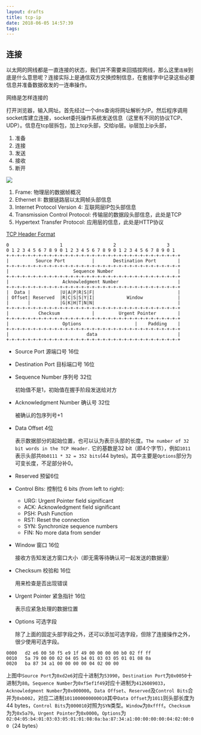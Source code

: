 ```yaml
---
layout: drafts
title: tcp-ip
date: 2018-06-05 14:57:39
tags:
---
```

## 连接

以太网的网线都是一直连接的状态，我们并不需要来回插拔网线，那么这里`连接`到底是什么意思呢？连接实际上是通信双方交换控制信息，在套接字中记录这些必要信息并准备数据收发的一连串操作。

网络是怎样连接的

打开浏览器，输入网址。首先经过一个dns查询将网址解析为IP。然后程序调用socket库建立连接，socket委托操作系统发送信息（这里有不同的协议TCP、UDP）。信息在tcp层拆包，加上tcp头部，交给ip层。ip层加上ip头部，

1. 准备
2. 连接
3. 发送
4. 接收
5. 断开

![](/images/wireshark.png)

1. Frame:   物理层的数据帧概况
2. Ethernet II: 数据链路层以太网帧头部信息
3. Internet Protocol Version 4: 互联网层IP包头部信息
4. Transmission Control Protocol:  传输层的数据段头部信息，此处是TCP
5. Hypertext Transfer Protocol:  应用层的信息，此处是HTTP协议


[ TCP Header Format](https://tools.ietf.org/html/rfc793#section-3.1)
``` 
0                   1                   2                   3
0 1 2 3 4 5 6 7 8 9 0 1 2 3 4 5 6 7 8 9 0 1 2 3 4 5 6 7 8 9 0 1
+-+-+-+-+-+-+-+-+-+-+-+-+-+-+-+-+-+-+-+-+-+-+-+-+-+-+-+-+-+-+-+-+
|          Source Port          |       Destination Port        |
+-+-+-+-+-+-+-+-+-+-+-+-+-+-+-+-+-+-+-+-+-+-+-+-+-+-+-+-+-+-+-+-+
|                        Sequence Number                        |
+-+-+-+-+-+-+-+-+-+-+-+-+-+-+-+-+-+-+-+-+-+-+-+-+-+-+-+-+-+-+-+-+
|                    Acknowledgment Number                      |
+-+-+-+-+-+-+-+-+-+-+-+-+-+-+-+-+-+-+-+-+-+-+-+-+-+-+-+-+-+-+-+-+
|  Data |           |U|A|P|R|S|F|                               |
| Offset| Reserved  |R|C|S|S|Y|I|            Window             |
|       |           |G|K|H|T|N|N|                               |
+-+-+-+-+-+-+-+-+-+-+-+-+-+-+-+-+-+-+-+-+-+-+-+-+-+-+-+-+-+-+-+-+
|           Checksum            |         Urgent Pointer        |
+-+-+-+-+-+-+-+-+-+-+-+-+-+-+-+-+-+-+-+-+-+-+-+-+-+-+-+-+-+-+-+-+
|                    Options                    |    Padding    |
+-+-+-+-+-+-+-+-+-+-+-+-+-+-+-+-+-+-+-+-+-+-+-+-+-+-+-+-+-+-+-+-+
|                             data                              |
+-+-+-+-+-+-+-+-+-+-+-+-+-+-+-+-+-+-+-+-+-+-+-+-+-+-+-+-+-+-+-+-+
```

- Source Port 源端口号 16位

- Destination Port 目标端口号 16位

- Sequence Number 序列号 32位
    
    初始值不是1，初始值在握手阶段发送给对方

- Acknowledgment Number 确认号 32位 
    
    被确认的包序列号+1
    
- Data Offset 4位

    表示数据部分的起始位置，也可以认为表示头部的长度。`The number of 32 bit words in the TCP Header.` 它的基数是32 bit（即4个字节），例如`1011`表示头部共`0b0111 * 32 = 352 bits`(44 bytes)。其中主要是`Options`部分为可变长度，不足部分补0。

- Reserved 预留6位

- Control Bits:  控制位 6 bits (from left to right):

    - URG:  Urgent Pointer field significant
    - ACK:  Acknowledgment field significant
    - PSH:  Push Function
    - RST:  Reset the connection
    - SYN:  Synchronize sequence numbers
    - FIN:  No more data from sender

- Window 窗口 16位

    接收方告知发送方窗口大小（即无需等待确认可一起发送的数据量）

- Checksum 校验和 16位

    用来检查是否出现错误

- Urgent Pointer 紧急指针 16位

    表示应紧急处理的数据位置

- Options 可选字段

    除了上面的固定头部字段之外，还可以添加可选字段，但除了连接操作之外，很少使用可选字段。


```
0000   d2 e6 00 50 f5 e9 1f 49 00 00 00 00 b0 02 ff ff
0010   5a 79 00 00 02 04 05 b4 01 03 03 05 01 01 08 0a
0020   ba 87 34 a1 00 00 00 00 04 02 00 00
```

上图中`Source Port`为`0xd2e6`对应十进制为`53990`，`Destination Port`为`0x0050`十进制为`80`。`Sequence Number`为`0xf5ef1f49`对应十进制为`4126089033`，`Acknowledgment Number`为`0x000000`。`Data Offset`、`Reserved`及`Control Bits`合并为`0xb002`，对应二进制`1011000000000010`其中`Data Offset`为`1011`则头部长度为44 bytes，`Control Bits`为`000010`对照为`SYN`类型。`Window`为`0xffff`。`Checksum`为为`0x5a79`。`Urgent Pointer`为`0x0000`。`Options`为`02:04:05:b4:01:03:03:05:01:01:08:0a:ba:87:34:a1:00:00:00:00:04:02:00:00`（24 bytes）
